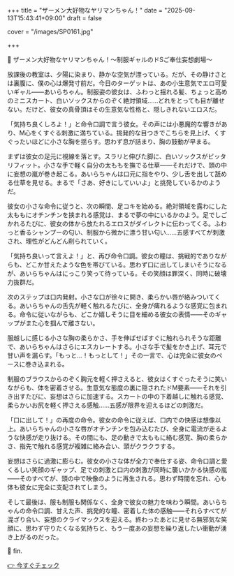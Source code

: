 +++
title = "ザーメン大好物なヤリマンちゃん！"
date = "2025-09-13T15:43:41+09:00"
draft = false

cover = "/images/SP0161.jpg"

+++



💋 ザーメン大好物なヤリマンちゃん！～制服ギャルのドSご奉仕妄想劇場～



放課後の教室は、夕陽に染まり、静かな空気が漂っている。だが、その静けさとは裏腹に、僕の心は爆発寸前だ。今日のターゲットは、あの小生意気でエロ可愛いギャル――あいらちゃん。制服姿の彼女は、ふわっと揺れる髪、ちょっと高めのミニスカート、白いソックスからのぞく絶対領域……どれをとっても目が離せない。だけど、彼女の真骨頂はその生意気な性格と、隠しきれないエロスだ。



「気持ち良くしろよ！」と命令口調で言う彼女。その声には小悪魔的な響きがあり、M心をくすぐる刺激に満ちている。挑発的な目つきでこちらを見上げ、くすぐったいほどに小さな胸を揺らす。思わず息が詰まり、胸の鼓動が早まる。



まずは彼女の足元に視線を落とす。スラリと伸びた脚に、白いソックスがピッタリフィット。小さな手で軽く自分の太ももを撫でる仕草――それだけで、頭の中に妄想の嵐が巻き起こる。あいらちゃんは口元に指をやり、少し舌を出して舐める仕草を見せる。まるで「さあ、好きにしていいよ」と挑発しているかのようだ。



彼女の小さな命令に従うと、次の瞬間、足コキを始める。絶対領域を露わにした太ももにオチンチンを挟まれる感覚は、まるで夢の中にいるかのよう。足でしごかれるたびに、彼女の体から放たれるエロスがダイレクトに伝わってくる。ふわっと香るシャンプーの匂い、制服から微かに漂う甘い匂い……五感すべてが刺激され、理性がどんどん削られていく。



「気持ち良いって言えよ！」と、再び命令口調。彼女の瞳は、挑戦的でありながらも、どこか甘えたような色を帯びている。思わず口に出してしまいそうになるが、あいらちゃんはにっこり笑って待っている。その笑顔は罪深く、同時に破壊力抜群だ。



次のステップは口内発射。小さな口が徐々に開き、柔らかい唇が絡みついてくる。あいらちゃんの舌先が軽く触れるたびに、全身が痺れるような感覚に包まれる。命令に従いながらも、どこか嬉しそうに目を細める彼女の表情――そのギャップがまた心を掴んで離さない。



服越しに感じる小さな胸の柔らかさ、手を伸ばせばすぐに触れられそうな距離で、あいらちゃんはさらにエスカレートする。小さな手で髪をかき上げ、耳元で甘い声を漏らす。「もっと…！もっとして！」その一言で、心は完全に彼女のペースに巻き込まれる。



制服のブラウスからのぞく胸元を軽く押さえると、彼女はくすぐったそうに笑いながらも、体を密着させる。生意気な態度の裏に隠されたドM要素――それを引き出すたびに、妄想はさらに加速する。スカートの中の下着越しに触れる感覚、柔らかいお尻を軽く押さえる感触……五感が限界を迎えるほどの刺激だ。



「口に出して！」の再度の命令。彼女の命令に従えば、口内での快感は想像以上。あいらちゃんの小さな唇がオチンチンを包み込むたび、全身に電流が走るような快感が走り抜ける。その間にも、足の動きで太ももに絡む感覚、胸の柔らかさ、指先で触れる感覚が複雑に絡み合い、頭がクラクラする。



妄想はさらに過激に膨らむ。彼女の小さな体が全力で奉仕する姿、命令口調と愛くるしい笑顔のギャップ、足での刺激と口内の刺激が同時に襲いかかる快感の嵐――そのすべてが、頭の中で映像のように再生される。思わず時間を忘れ、心も体も彼女に完全に支配されてしまう。



そして最後は、服も制服も関係なく、全身で彼女の魅力を味わう瞬間。あいらちゃんの命令口調、甘えた声、挑発的な瞳、密着した体の感触――それらすべてが混ざり合い、妄想のクライマックスを迎える。終わったあとに見せる無邪気な笑顔に、思わず守りたくなる気持ちと、もう一度あの妄想を繰り返したい衝動が湧き上がるのだった。



💖 fin.



[👉 今すぐチェック](https://clear-tv.com/Direct/9290999-290-82844/moviepages/122819_001/index.html)

